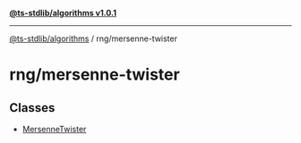 [**@ts-stdlib/algorithms v1.0.1**](../../README.md)

***

[@ts-stdlib/algorithms](../../modules.md) / rng/mersenne-twister

# rng/mersenne-twister

## Classes

- [MersenneTwister](classes/MersenneTwister.md)
